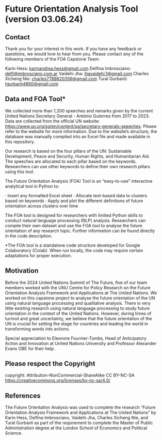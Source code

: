 # Future Orientation Analysis Tool (version 03.06.24)

## Contact
Thank you for your interest in this work. If you have any feedback or questions, we would love to hear from you. Please contact any of the following members of the FOA Capstone Team: 

Karin Hess: karinandrea.hess@gmail.com 
Delfina Imbrosciano: delfi@imbrosciano.com.ar
Vaidehi Jha: jhavaidehi.1@gmail.com
Charles Xicheng Nie: charles7788620356@gmail.com
Tural Gurbanli: tgurbanli4860@gmail.com 

## Data and FOA Tool*
We collected more than 1,200 speeches and remarks given by the current United Nations Secretary General - António Guterres from 2017 to 2023. Data are collected from the official UN website: https://www.un.org/sg/en/content/sg/secretary-generals-speeches. Please refer to the website for more information. Due to the website’s structure, the database was manually compiled into an Excel file and made available in this repository. 

Our research is based on the four pillars of the UN: Sustainable Development, Peace and Security, Human Rights, and Humanitarian Aid. The speeches are allocated to each pillar based on the keywords. Researchers can use other keywords to define their own research pillars using this tool.
 
The Future Orientation Analysis (FOA) Tool is an “easy-to-use” interactive analytical tool in Python to:
 
·  	Insert any formatted Excel sheet
·  	Allocate text-based data to clusters based on keywords
·  	Apply and plot the different definitions of future orientation across clusters over time
 
The FOA tool is designed for researchers with limited Python skills to conduct natural language processing (NLP) analysis. Researchers can compile their own dataset and use the FOA tool to analyse the future orientation of any research topic. Further information can be found directly in the code description. 

*The FOA tool is a standalone code structure developed for Google Colaboratory (Colab). When run locally, the code may require certain adaptations for proper execution.

## Motivation
Before the 2024 United Nations Summit of The Future, five of our team members worked with the UNU Centre for Policy Research on the Future Orientation Analysis Framework and Applications at The United Nations. We worked on this capstone project to analyse the future orientation of the UN using natural language processing and qualitative analysis. There is very little existing research using natural language processing to study future orientation in the context of the United Nations. However, during times of turmoil and great uncertainty, we believe that the future orientation of the UN is crucial for setting the stage for countries and leading the world in transforming words into actions.
 
Special appreciation to Eleonore Fournier-Tombs, Head of Anticipatory Action and Innovation at United Nations University and Professor Alexander Evans OBE for their help.

## Please respect the Copyright
copyright: Attribution-NonCommercial-ShareAlike CC BY-NC-SA https://creativecommons.org/licenses/by-nc-sa/4.0/

## References
The Future Orientation Analysis was used to complete the research “Future Orientation Analysis Framework and Applications at The United Nations” by Karin Hess, Delfina Imbrosciano, Vaidehi Jha, Charles Xicheng Nie, and Tural Gurbanli as part of the requirement to complete the Master of Public Administration degree at the London School of Economics and Political Science.
